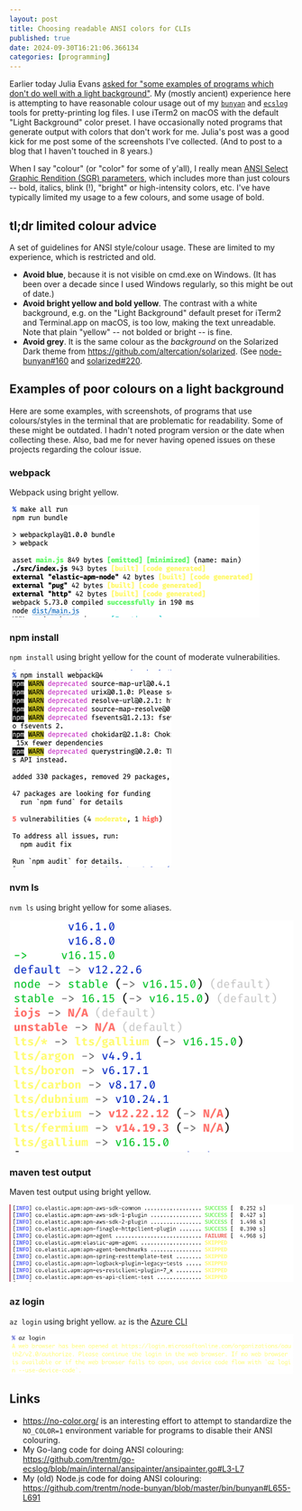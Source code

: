 ```yaml
---
layout: post
title: Choosing readable ANSI colors for CLIs
published: true
date: 2024-09-30T16:21:06.366134
categories: [programming]
---
```


Earlier today Julia Evans [asked for "some examples of programs which don't do well with a light background"](https://social.jvns.ca/@b0rk/113227585852563559). My (mostly ancient) experience here is attempting to have reasonable colour usage out of my [`bunyan`](https://github.com/trentm/node-bunyan#readme) and [`ecslog`](https://github.com/trentm/go-ecslog#readme) tools for pretty-printing log files. I use iTerm2 on macOS with the default "Light Background" color preset. I have occasionally noted programs that generate output with colors that don't work for me. Julia's post was a good kick for me post some of the screenshots I've collected. (And to post to a blog that I haven't touched in 8 years.)

When I say "colour" (or "color" for some of y'all), I really mean [ANSI Select Graphic Rendition (SGR) parameters](https://en.wikipedia.org/wiki/ANSI_escape_code#SGR_(Select_Graphic_Rendition)_parameters), which includes more than just colours -- bold, italics, blink (!), "bright" or high-intensity colors, etc. I've have typically limited my usage to a few colours, and some usage of bold.

## tl;dr limited colour advice

A set of guidelines for ANSI style/colour usage. These are limited to my experience, which is restricted and old.

- **Avoid blue**, because it is not visible on cmd.exe on Windows. (It has been over a decade since I used Windows regularly, so this might be out of date.)
- **Avoid bright yellow and bold yellow**. The contrast with a white background, e.g. on the "Light Background" default preset for iTerm2 and Terminal.app on macOS, is too low, making the text unreadable. Note that plain "yellow" -- not bolded or bright -- is fine.
- **Avoid grey**. It is the same colour as the *background* on the Solarized Dark theme from <https://github.com/altercation/solarized>. (See [node-bunyan#160](https://github.com/trentm/node-bunyan/issues/160) and [solarized#220](https://github.com/altercation/solarized/issues/220).


## Examples of poor colours on a light background

Here are some examples, with screenshots, of programs that use colours/styles in the terminal that are problematic for readability. Some of these might be outdated. I hadn't noted program version or the date when collecting these. Also, bad me for never having opened issues on these projects regarding the colour issue.

### webpack

Webpack using bright yellow.

![webpack program using bright yellow](/img/ansi-color-webpack.png)

### npm install

`npm install` using bright yellow for the count of moderate vulnerabilities.

![npm using bright yellow for a moderate vulnerability](/img/ansi-color-npm.png)

### nvm ls

`nvm ls` using bright yellow for some aliases.

!['nvm ls' using bright yellow](/img/ansi-color-nvm.png)

### maven test output

Maven test output using bright yellow.

![maven test output using bright yellow](/img/ansi-color-maven.png)

### az login

`az login` using bright yellow.
`az` is the [Azure CLI](https://learn.microsoft.com/en-us/cli/azure/)

!['az' using bright yellow](/img/ansi-color-az.png)


## Links

- <https://no-color.org/> is an interesting effort to attempt to standardize the `NO_COLOR=1` environment variable for programs to disable their ANSI colouring.
- My Go-lang code for doing ANSI colouring: <https://github.com/trentm/go-ecslog/blob/main/internal/ansipainter/ansipainter.go#L3-L7>
- My (old) Node.js code for doing ANSI colouring: <https://github.com/trentm/node-bunyan/blob/master/bin/bunyan#L655-L691>
